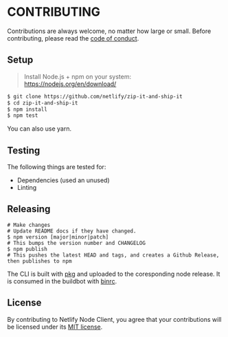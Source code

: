 # CONTRIBUTING

Contributions are always welcome, no matter how large or small. Before contributing, please read the [code of conduct](CODE_OF_CONDUCT.md).

## Setup

> Install Node.js + npm on your system: https://nodejs.org/en/download/

```sh
$ git clone https://github.com/netlify/zip-it-and-ship-it
$ cd zip-it-and-ship-it
$ npm install
$ npm test
```

You can also use yarn.


## Testing

The following things are tested for:

- Dependencies (used an unused)
- Linting

## Releasing

```console
# Make changes
# Update README docs if they have changed.
$ npm version [major|minor|patch]
# This bumps the version number and CHANGELOG
$ npm publish
# This pushes the latest HEAD and tags, and creates a Github Release, then publishes to npm
```

The CLI is built with [pkg](https://github.com/zeit/pkg) and uploaded to the coresponding node release.  It is consumed in the buildbot with [binrc](https://github.com/netlify/binrc).

## License

By contributing to Netlify Node Client, you agree that your contributions will be licensed
under its [MIT license](LICENSE).
